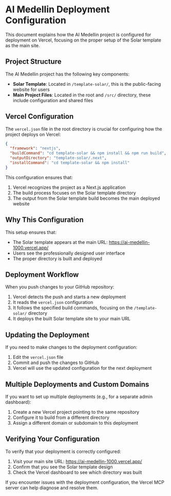 # AI Medellin Deployment Configuration

This document explains how the AI Medellin project is configured for deployment on Vercel, focusing on the proper setup of the Solar template as the main site.

## Project Structure

The AI Medellin project has the following key components:

- **Solar Template**: Located in `/template-solar/`, this is the public-facing website for users
- **Main Project Files**: Located in the root and `/src/` directory, these include configuration and shared files

## Vercel Configuration

The `vercel.json` file in the root directory is crucial for configuring how the project deploys on Vercel:

```json
{
  "framework": "nextjs",
  "buildCommand": "cd template-solar && npm install && npm run build",
  "outputDirectory": "template-solar/.next",
  "installCommand": "cd template-solar && npm install"
}
```

This configuration ensures that:

1. Vercel recognizes the project as a Next.js application
2. The build process focuses on the Solar template directory
3. The output from the Solar template build becomes the main deployed website

## Why This Configuration

This setup ensures that:

- The Solar template appears at the main URL: https://ai-medellin-1000.vercel.app/
- Users see the professionally designed user interface
- The proper directory is built and deployed

## Deployment Workflow

When you push changes to your GitHub repository:

1. Vercel detects the push and starts a new deployment
2. It reads the `vercel.json` configuration
3. It follows the specified build commands, focusing on the `/template-solar/` directory
4. It deploys the built Solar template site to your main URL

## Updating the Deployment

If you need to make changes to the deployment configuration:

1. Edit the `vercel.json` file
2. Commit and push the changes to GitHub
3. Vercel will use the updated configuration for the next deployment

## Multiple Deployments and Custom Domains

If you want to set up multiple deployments (e.g., for a separate admin dashboard):

1. Create a new Vercel project pointing to the same repository
2. Configure it to build from a different directory
3. Assign a different domain or subdomain to this deployment

## Verifying Your Configuration

To verify that your deployment is correctly configured:

1. Visit your main site URL: https://ai-medellin-1000.vercel.app/
2. Confirm that you see the Solar template design
3. Check the Vercel dashboard to see which directory was built

If you encounter issues with the deployment configuration, the Vercel MCP server can help diagnose and resolve them.